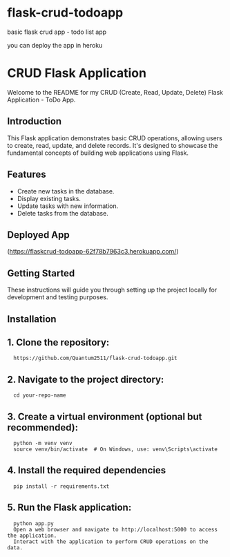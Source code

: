 # flask-crud-todoapp
basic flask crud app - todo list app

you can deploy the app in heroku 
# CRUD Flask Application

Welcome to the README for my CRUD (Create, Read, Update, Delete) Flask Application - ToDo App.

## Introduction

This Flask application demonstrates basic CRUD operations, allowing users to create, read, update, and delete records. It's designed to showcase the fundamental concepts of building web applications using Flask.

## Features

- Create new tasks in the database.
- Display existing tasks.
- Update tasks with new information.
- Delete tasks from the database.

## Deployed App
(https://flaskcrud-todoapp-62f78b7963c3.herokuapp.com/)

## Getting Started

These instructions will guide you through setting up the project locally for development and testing purposes.

## Installation

## 1. Clone the repository:
      https://github.com/Quantum2511/flask-crud-todoapp.git

## 2. Navigate to the project directory:
      cd your-repo-name
## 3. Create a virtual environment (optional but recommended):
      python -m venv venv
      source venv/bin/activate  # On Windows, use: venv\Scripts\activate
## 4. Install the required dependencies
      pip install -r requirements.txt

## 5. Run the Flask application:
      python app.py
      Open a web browser and navigate to http://localhost:5000 to access the application.
      Interact with the application to perform CRUD operations on the data.
